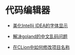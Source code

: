 # 代码编辑器

- [美化Intellij IDEA的字体显示](pretty-intellij-idea-font.md)
- [解决goland的中文乱码问题](fix-garbled-chinese-in-goland.md)

- [在CLion中如何修改项目名称](how-to-change-project-name-in-clion.md)

